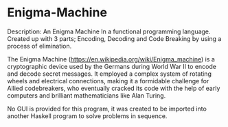 # Enigma-Machine
Description: An Enigma Machine In a functional programming language. Created up with 3 parts; Encoding, Decoding and Code Breaking by using a process of elimination.

The Enigma Machine (https://en.wikipedia.org/wiki/Enigma_machine) is a cryptographic device used by the Germans during World War II to encode and decode secret messages. It employed a complex system of rotating wheels and electrical connections, making it a formidable challenge for Allied codebreakers, who eventually cracked its code with the help of early computers and brilliant mathematicians like Alan Turing.

No GUI is provided for this program, it was created to be imported into another Haskell program to solve problems in sequence. 
